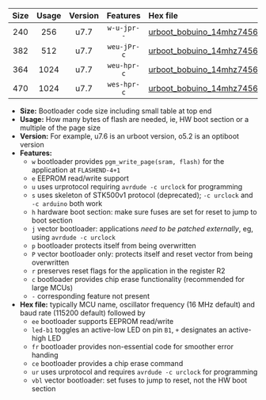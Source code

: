|Size|Usage|Version|Features|Hex file|
|:-:|:-:|:-:|:-:|:--|
|240|256|u7.7|`w-u-jpr--`|[urboot_bobuino_14mhz7456_38400bps_led+b7_ur_vbl.hex](https://raw.githubusercontent.com/stefanrueger/urboot.hex/main/boards/bobuino/fcpu_14mhz7456/38400_bps/urboot_bobuino_14mhz7456_38400bps_led+b7_ur_vbl.hex)|
|382|512|u7.7|`weu-jPr-c`|[urboot_bobuino_14mhz7456_38400bps_ee_led+b7_fr_ce_ur_vbl.hex](https://raw.githubusercontent.com/stefanrueger/urboot.hex/main/boards/bobuino/fcpu_14mhz7456/38400_bps/urboot_bobuino_14mhz7456_38400bps_ee_led+b7_fr_ce_ur_vbl.hex)|
|364|1024|u7.7|`weu-hpr-c`|[urboot_bobuino_14mhz7456_38400bps_ee_led+b7_fr_ce_ur.hex](https://raw.githubusercontent.com/stefanrueger/urboot.hex/main/boards/bobuino/fcpu_14mhz7456/38400_bps/urboot_bobuino_14mhz7456_38400bps_ee_led+b7_fr_ce_ur.hex)|
|470|1024|u7.7|`wes-hpr-c`|[urboot_bobuino_14mhz7456_38400bps_ee_led+b7_fr_ce.hex](https://raw.githubusercontent.com/stefanrueger/urboot.hex/main/boards/bobuino/fcpu_14mhz7456/38400_bps/urboot_bobuino_14mhz7456_38400bps_ee_led+b7_fr_ce.hex)|

- **Size:** Bootloader code size including small table at top end
- **Usage:** How many bytes of flash are needed, ie, HW boot section or a multiple of the page size
- **Version:** For example, u7.6 is an urboot version, o5.2 is an optiboot version
- **Features:**
  + `w` bootloader provides `pgm_write_page(sram, flash)` for the application at `FLASHEND-4+1`
  + `e` EEPROM read/write support
  + `u` uses urprotocol requiring `avrdude -c urclock` for programming
  + `s` uses skeleton of STK500v1 protocol (deprecated); `-c urclock` and `-c arduino` both work
  + `h` hardware boot section: make sure fuses are set for reset to jump to boot section
  + `j` vector bootloader: applications *need to be patched externally*, eg, using `avrdude -c urclock`
  + `p` bootloader protects itself from being overwritten
  + `P` vector bootloader only: protects itself and reset vector from being overwritten
  + `r` preserves reset flags for the application in the register R2
  + `c` bootloader provides chip erase functionality (recommended for large MCUs)
  + `-` corresponding feature not present
- **Hex file:** typically MCU name, oscillator frequency (16 MHz default) and baud rate (115200 default) followed by
  + `ee` bootloader supports EEPROM read/write
  + `led-b1` toggles an active-low LED on pin `B1`, `+` designates an active-high LED
  + `fr` bootloader provides non-essential code for smoother error handing
  + `ce` bootloader provides a chip erase command
  + `ur` uses urprotocol and requires `avrdude -c urclock` for programming
  + `vbl` vector bootloader: set fuses to jump to reset, not the HW boot section
